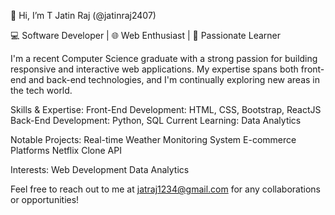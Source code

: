 👋 Hi, I’m T Jatin Raj (@jatinraj2407)

💻 Software Developer | 🌐 Web Enthusiast | 🚀 Passionate Learner

I'm a recent Computer Science graduate with a strong passion for building responsive and interactive web applications. My expertise spans both front-end and back-end technologies, and I'm continually exploring new areas in the tech world.

Skills & Expertise:
Front-End Development: HTML, CSS, Bootstrap, ReactJS
Back-End Development: Python, SQL
Current Learning: Data Analytics

Notable Projects:
Real-time Weather Monitoring System
E-commerce Platforms
Netflix Clone API

Interests:
Web Development
Data Analytics

Feel free to reach out to me at jatraj1234@gmail.com for any collaborations or opportunities!



<!---
jatinraj2407/jatinraj2407 is a ✨ special ✨ repository because its `README.md` (this file) appears on your GitHub profile.
You can click the Preview link to take a look at your changes.
--->
